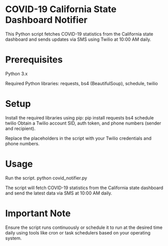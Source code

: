 # COVID-19 California State Dashboard Notifier
This Python script fetches COVID-19 statistics from the California state dashboard and sends updates via SMS using Twilio at 10:00 AM daily.

# Prerequisites
Python 3.x

Required Python libraries: requests, bs4 (BeautifulSoup), schedule, twilio

# Setup
Install the required libraries using pip:
pip install requests bs4 schedule twilio
Obtain a Twilio account SID, auth token, and phone numbers (sender and recipient).

Replace the placeholders in the script with your Twilio credentials and phone numbers.

# Usage
Run the script.
python covid_notifier.py

The script will fetch COVID-19 statistics from the California state dashboard and send the latest data via SMS at 10:00 AM daily.

# Important Note
Ensure the script runs continuously or schedule it to run at the desired time daily using tools like cron or task schedulers based on your operating system.

